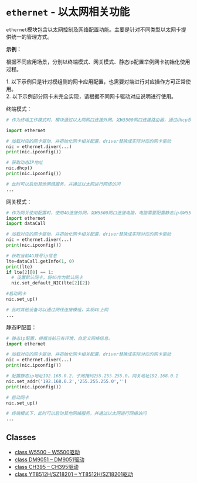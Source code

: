 # `ethernet` - 以太网相关功能
`ethernet`模块包含以太网控制及网络配置功能。主要是针对不同类型以太网卡提供统一的管理方式。

**示例：**  

根据不同应用场景，分别以终端模式、网关模式、静态ip配置举例网卡初始化使用过程。

<div class="warn">
<body>
1. 以下示例只是针对模组侧的网卡应用配置，也需要对端进行对应操作方可正常使用。<br>
2. 以下示例部分网卡未完全实现，请根据不同网卡驱动对应说明进行使用。
</body>
</div>

终端模式：

```python
# 作为终端工作模式时，模块通过以太网网口连接外网。如W5500网口连接路由器，通过dhcp获取ip信息，从而模组可以通过该网口连接外部网络。

import ethernet

# 加载对应的网卡驱动，并初始化网卡相关配置，driver替换成实际对应的网卡驱动
nic = ethernet.diver(...)
print(nic.ipconfig())

# 获取动态IP地址
nic.dhcp()
print(nic.ipconfig())

# 此时可以启动其他网络服务，并通过以太网进行网络访问
...

```

网关模式：

```python
# 作为网关使用配置时，使用4G连接外网。如W5500网口连接电脑，电脑需要配置静态ip与W5500以太网卡同一网段，网关与W5500网卡地址一致，从而电脑能够通过4G网卡连接网络。
import ethernet
import dataCall

# 加载对应的网卡驱动，并初始化网卡相关配置，driver替换成实际对应的网卡驱动
nic = ethernet.diver(...)
print(nic.ipconfig())

# 获取当前4G拨号ip信息
lte=dataCall.getInfo(1, 0)
print(lte)
if lte[2][0] == 1:
  # 设置默认网卡，将4G作为默认网卡
  nic.set_default_NIC(lte[2][2]) 

#启动网卡
nic.set_up()

# 此时其他设备可以通过网线连接模组，实现4G上网
...

```

静态IP配置： 

```python
# 静态ip配置，根据当前已有环境，自定义网络信息。
import ethernet

# 加载对应的网卡驱动，并初始化网卡相关配置，driver替换成实际对应的网卡驱动
nic = ethernet.diver(...)
print(nic.ipconfig())

# 配置静态ip地址192.168.0.2，子网掩码255.255.255.0，网关地址192.168.0.1
nic.set_addr('192.168.0.2','255.255.255.0','')
print(nic.ipconfig())

# 启动网卡
nic.set_up()

# 终端模式下，此时可以启动其他网络服务，并通过以太网进行网络访问
...

```

## Classes
- [class W5500 – W5500驱动](./ethernet.W5500.md)
- [class DM9051 – DM9051驱动](./ethernet.DM9051.md)
- [class CH395 – CH395驱动](./ethernet.CH395.md)
- [class YT8512H/SZ18201 – YT8512H/SZ18201驱动](./ethernet.YT8512H.md)
